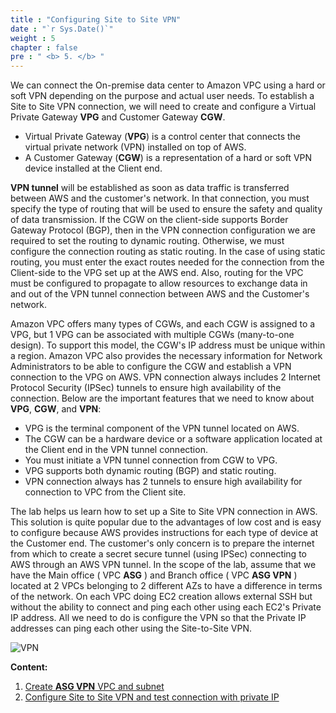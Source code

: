 ```yaml
---
title : "Configuring Site to Site VPN"
date : "`r Sys.Date()`"
weight : 5
chapter : false
pre : " <b> 5. </b> "
---
```


We can connect the On-premise data center to Amazon VPC using a hard or soft VPN depending on the purpose and actual user needs.
To establish a Site to Site VPN connection, we will need to create and configure a Virtual Private Gateway **VPG** and Customer Gateway **CGW**.

* Virtual Private Gateway (**VPG**) is a control center that connects the virtual private network (VPN) installed on top of AWS.
* A Customer Gateway (**CGW**) is a representation of a hard or soft VPN device installed at the Client end.

**VPN tunnel** will be established as soon as data traffic is transferred between AWS and the customer's network. In that connection, you must specify the type of routing that will be used to ensure the safety and quality of data transmission.
If the CGW on the client-side supports Border Gateway Protocol (BGP), then in the VPN connection configuration we are required to set the routing to dynamic routing.
Otherwise, we must configure the connection routing as static routing. In the case of using static routing, you must enter the exact routes needed for the connection from the Client-side to the VPG set up at the AWS end. Also, routing for the VPC must be configured to propagate to allow resources to exchange data in and out of the VPN tunnel connection between AWS and the Customer's network.

Amazon VPC offers many types of CGWs, and each CGW is assigned to a VPG, but 1 VPG can be associated with multiple CGWs (many-to-one design). To support this model, the CGW's IP address must be unique within a region.
Amazon VPC also provides the necessary information for Network Administrators to be able to configure the CGW and establish a VPN connection to the VPG on AWS. VPN connection always includes 2 Internet Protocol Security (IPSec) tunnels to ensure high availability of the connection.
Below are the important features that we need to know about **VPG**, **CGW**, and **VPN**:
* VPG is the terminal component of the VPN tunnel located on AWS.
* The CGW can be a hardware device or a software application located at the Client end in the VPN tunnel connection.
* You must initiate a VPN tunnel connection from CGW to VPG.
* VPG supports both dynamic routing (BGP) and static routing.
* VPN connection always has 2 tunnels to ensure high availability for connection to VPC from the Client site.

The lab helps us learn how to set up a Site to Site VPN connection in AWS. This solution is quite popular due to the advantages of low cost and is easy to configure because AWS provides instructions for each type of device at the Customer end. The customer's only concern is to prepare the internet from which to create a secret secure tunnel (using IPSec) connecting to AWS through an AWS VPN tunnel.
In the scope of the lab, assume that we have the Main office ( VPC **ASG** ) and Branch office ( VPC **ASG VPN** ) located at 2 VPCs belonging to 2 different AZs to have a difference in terms of the network. On each VPC doing EC2 creation allows external SSH but without the ability to connect and ping each other using each EC2's Private IP address. All we need to do is configure the VPN so that the Private IP addresses can ping each other using the Site-to-Site VPN.

![VPN](/images/6-VPNSitetoSite/vpn.png?featherlight=false&width=90pc)

**Content:**
1. [Create **ASG VPN** VPC and subnet](5.1-createvpnenv/)
2. [Configure Site to Site VPN and test connection with private IP ](5.2-vpnsitetosite/)